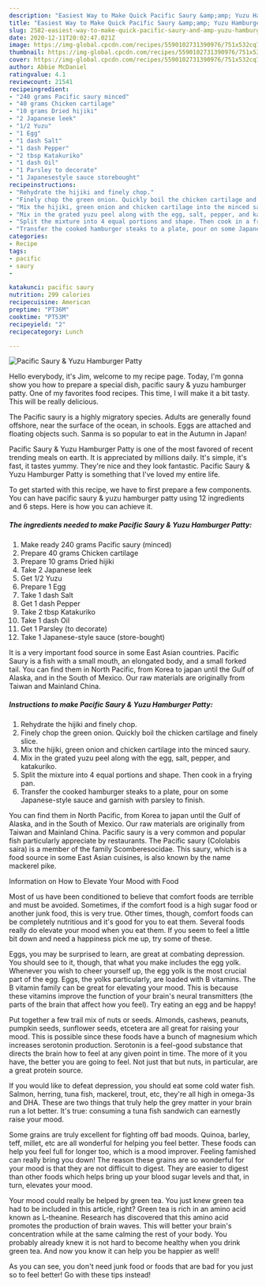 ```yaml
---
description: "Easiest Way to Make Quick Pacific Saury &amp;amp; Yuzu Hamburger Patty"
title: "Easiest Way to Make Quick Pacific Saury &amp;amp; Yuzu Hamburger Patty"
slug: 2582-easiest-way-to-make-quick-pacific-saury-and-amp-yuzu-hamburger-patty
date: 2020-12-11T20:02:47.021Z
image: https://img-global.cpcdn.com/recipes/5590102731390976/751x532cq70/pacific-saury-yuzu-hamburger-patty-recipe-main-photo.jpg
thumbnail: https://img-global.cpcdn.com/recipes/5590102731390976/751x532cq70/pacific-saury-yuzu-hamburger-patty-recipe-main-photo.jpg
cover: https://img-global.cpcdn.com/recipes/5590102731390976/751x532cq70/pacific-saury-yuzu-hamburger-patty-recipe-main-photo.jpg
author: Abbie McDaniel
ratingvalue: 4.1
reviewcount: 21541
recipeingredient:
- "240 grams Pacific saury minced"
- "40 grams Chicken cartilage"
- "10 grams Dried hijiki"
- "2 Japanese leek"
- "1/2 Yuzu"
- "1 Egg"
- "1 dash Salt"
- "1 dash Pepper"
- "2 tbsp Katakuriko"
- "1 dash Oil"
- "1 Parsley to decorate"
- "1 Japanesestyle sauce storebought"
recipeinstructions:
- "Rehydrate the hijiki and finely chop."
- "Finely chop the green onion. Quickly boil the chicken cartilage and finely slice."
- "Mix the hijiki, green onion and chicken cartilage into the minced saury."
- "Mix in the grated yuzu peel along with the egg, salt, pepper, and katakuriko."
- "Split the mixture into 4 equal portions and shape. Then cook in a frying pan."
- "Transfer the cooked hamburger steaks to a plate, pour on some Japanese-style sauce and garnish with parsley to finish."
categories:
- Recipe
tags:
- pacific
- saury
- 

katakunci: pacific saury  
nutrition: 299 calories
recipecuisine: American
preptime: "PT36M"
cooktime: "PT53M"
recipeyield: "2"
recipecategory: Lunch

---
```



![Pacific Saury &amp; Yuzu Hamburger Patty](https://img-global.cpcdn.com/recipes/5590102731390976/751x532cq70/pacific-saury-yuzu-hamburger-patty-recipe-main-photo.jpg)

Hello everybody, it's Jim, welcome to my recipe page. Today, I'm gonna show you how to prepare a special dish, pacific saury &amp; yuzu hamburger patty. One of my favorites food recipes. This time, I will make it a bit tasty. This will be really delicious.

The Pacific saury is a highly migratory species. Adults are generally found offshore, near the surface of the ocean, in schools. Eggs are attached and floating objects such. Sanma is so popular to eat in the Autumn in Japan!

Pacific Saury &amp; Yuzu Hamburger Patty is one of the most favored of recent trending meals on earth. It is appreciated by millions daily. It's simple, it's fast, it tastes yummy. They're nice and they look fantastic. Pacific Saury &amp; Yuzu Hamburger Patty is something that I've loved my entire life.


To get started with this recipe, we have to first prepare a few components. You can have pacific saury &amp; yuzu hamburger patty using 12 ingredients and 6 steps. Here is how you can achieve it.

<!--inarticleads1-->

##### The ingredients needed to make Pacific Saury &amp; Yuzu Hamburger Patty:

1. Make ready 240 grams Pacific saury (minced)
1. Prepare 40 grams Chicken cartilage
1. Prepare 10 grams Dried hijiki
1. Take 2 Japanese leek
1. Get 1/2 Yuzu
1. Prepare 1 Egg
1. Take 1 dash Salt
1. Get 1 dash Pepper
1. Take 2 tbsp Katakuriko
1. Take 1 dash Oil
1. Get 1 Parsley (to decorate)
1. Take 1 Japanese-style sauce (store-bought)


It is a very important food source in some East Asian countries. Pacific Saury is a fish with a small mouth, an elongated body, and a small forked tail. You can find them in North Pacific, from Korea to japan until the Gulf of Alaska, and in the South of Mexico. Our raw materials are originally from Taiwan and Mainland China. 

<!--inarticleads2-->

##### Instructions to make Pacific Saury &amp; Yuzu Hamburger Patty:

1. Rehydrate the hijiki and finely chop.
1. Finely chop the green onion. Quickly boil the chicken cartilage and finely slice.
1. Mix the hijiki, green onion and chicken cartilage into the minced saury.
1. Mix in the grated yuzu peel along with the egg, salt, pepper, and katakuriko.
1. Split the mixture into 4 equal portions and shape. Then cook in a frying pan.
1. Transfer the cooked hamburger steaks to a plate, pour on some Japanese-style sauce and garnish with parsley to finish.


You can find them in North Pacific, from Korea to japan until the Gulf of Alaska, and in the South of Mexico. Our raw materials are originally from Taiwan and Mainland China. Pacific saury is a very common and popular fish particularly appreciate by restaurants. The Pacific saury (Cololabis saira) is a member of the family Scomberesocidae. This saury, which is a food source in some East Asian cuisines, is also known by the name mackerel pike. 

Information on How to Elevate Your Mood with Food


Most of us have been conditioned to believe that comfort foods are terrible and must be avoided. Sometimes, if the comfort food is a high sugar food or another junk food, this is very true. Other times, though, comfort foods can be completely nutritious and it's good for you to eat them. Several foods really do elevate your mood when you eat them. If you seem to feel a little bit down and need a happiness pick me up, try some of these.

Eggs, you may be surprised to learn, are great at combating depression. You should see to it, though, that what you make includes the egg yolk. Whenever you wish to cheer yourself up, the egg yolk is the most crucial part of the egg. Eggs, the yolks particularly, are loaded with B vitamins. The B vitamin family can be great for elevating your mood. This is because these vitamins improve the function of your brain's neural transmitters (the parts of the brain that affect how you feel). Try eating an egg and be happy!

Put together a few trail mix of nuts or seeds. Almonds, cashews, peanuts, pumpkin seeds, sunflower seeds, etcetera are all great for raising your mood. This is possible since these foods have a bunch of magnesium which increases serotonin production. Serotonin is a feel-good substance that directs the brain how to feel at any given point in time. The more of it you have, the better you are going to feel. Not just that but nuts, in particular, are a great protein source.

If you would like to defeat depression, you should eat some cold water fish. Salmon, herring, tuna fish, mackerel, trout, etc, they're all high in omega-3s and DHA. These are two things that truly help the grey matter in your brain run a lot better. It's true: consuming a tuna fish sandwich can earnestly raise your mood. 

Some grains are truly excellent for fighting off bad moods. Quinoa, barley, teff, millet, etc are all wonderful for helping you feel better. These foods can help you feel full for longer too, which is a mood improver. Feeling famished can really bring you down! The reason these grains are so wonderful for your mood is that they are not difficult to digest. They are easier to digest than other foods which helps bring up your blood sugar levels and that, in turn, elevates your mood.

Your mood could really be helped by green tea. You just knew green tea had to be included in this article, right? Green tea is rich in an amino acid known as L-theanine. Research has discovered that this amino acid promotes the production of brain waves. This will better your brain's concentration while at the same calming the rest of your body. You probably already knew it is not hard to become healthy when you drink green tea. And now you know it can help you be happier as well!

As you can see, you don't need junk food or foods that are bad for you just so to feel better! Go  with  these tips  instead!


